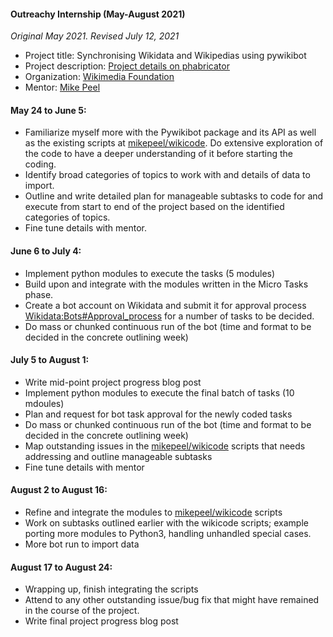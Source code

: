 #### Outreachy Internship (May-August 2021)

*Original May 2021. Revised July 12, 2021*

- Project title: Synchronising Wikidata and Wikipedias using pywikibot
- Project description: [Project details on phabricator](https://phabricator.wikimedia.org/T276329)
- Organization: [Wikimedia Foundation](https://wikimediafoundation.org/)
- Mentor: [Mike Peel](http://www.mikepeel.net/)

#### May 24 to June 5:
- Familiarize myself more with the Pywikibot package and its API as well as the existing scripts at [mikepeel/wikicode](https://bitbucket.org/mikepeel/wikicode/ ). Do extensive exploration of the code to have a deeper understanding of it before starting the coding.
- Identify broad categories of topics to work with and details of data to import.
- Outline and write detailed plan for manageable subtasks to code for and execute from start to end of the project based on the identified categories of topics.
- Fine tune details with mentor.

#### June 6 to July 4:
- Implement python modules to execute the tasks (5 modules)
- Build upon and integrate with the modules written in the Micro Tasks phase.
- Create a bot account on Wikidata and submit it for approval process [Wikidata:Bots#Approval_process](https://www.wikidata.org/wiki/Wikidata:Bots#Approval_process)
for a number of tasks to be decided.
- Do mass or chunked continuous run of the bot (time and format to be decided in the concrete outlining week)


#### July 5 to August 1:
- Write mid-point project progress blog post
- Implement python modules to execute the final batch of tasks (10 mdoules)
- Plan and request for bot task approval for the newly coded tasks
- Do mass or chunked continuous run of the bot (time and format to be decided in the concrete outlining week)
- Map outstanding issues in the [mikepeel/wikicode](https://bitbucket.org/mikepeel/wikicode/ ) scripts that needs addressing and outline manageable subtasks
- Fine tune details with mentor

#### August 2 to August 16:
- Refine and integrate the modules to [mikepeel/wikicode](https://bitbucket.org/mikepeel/wikicode/ )  scripts
- Work on subtasks outlined earlier with the wikicode scripts; example porting more modules to Python3, handling unhandled special cases.
- More bot run to import data

#### August 17 to  August 24:
- Wrapping up, finish integrating the scripts
- Attend to any other outstanding issue/bug fix that might have remained in the course of the project.
- Write final project progress blog post
